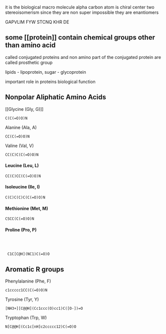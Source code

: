 it is the biological macro molecule
 alpha carbon atom is chiral center
two stereoisomerism
since they are non super impossible they are enantiomers

GAPVLIM FYW STCNQ KHR DE

## some [[protein]] contain chemical groups other than amino acid

called conjugated proteins and non amino part of the conjugated protein are called prosthetic group

lipids - lipoprotein, sugar - glycoprotein

important role in proteins biological function



## Nonpolar Aliphatic Amino Acids

[[Glycine (Gly, G)]]
```smiles
C(C(=O)O)N
```

Alanine (Ala, A)

```smiles
CC(C(=O)O)N
```
Valine (Val, V)

```smiles
CC(C)C(C(=O)O)N
```


#### Leucine (Leu, L)

```smiles
CC(C)CC(C(=O)O)N
```

#### Isoleucine (Ile, I)



```smiles
C(C)C(C)C(C(=O)O)N
```


#### Methionine (Met, M)

```smiles
CSCC(C(=O)O)N
```


#### Proline (Pro, P)

```smiles

```
 
 
```smiles
 C1C[C@H](NC1)C(=O)O
```


## Aromatic R groups


Phenylalanine (Phe, F)
```smiles
c1ccccc1CC(C(=O)O)N
```


Tyrosine (Tyr, Y)
```smiles
[NH3+][C@@H](Cc1ccc(O)cc1)C([O-])=O
```


Tryptophan (Trp, W)

```smiles
N[C@@H](Cc1c[nH]c2ccccc12)C(=O)O
```



